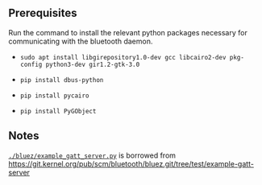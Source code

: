 ## Prerequisites
Run the command to install the relevant python packages necessary for communicating with the bluetooth daemon.

- `sudo apt install libgirepository1.0-dev gcc libcairo2-dev pkg-config python3-dev gir1.2-gtk-3.0`

- `pip install dbus-python`
- `pip install pycairo`
- `pip install PyGObject`

## Notes

[`./bluez/example_gatt_server.py`](./bluez/example_gatt_server.py) is borrowed from https://git.kernel.org/pub/scm/bluetooth/bluez.git/tree/test/example-gatt-server